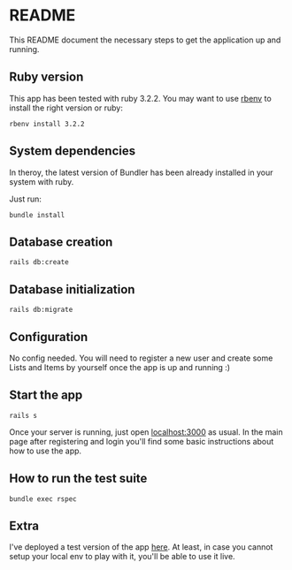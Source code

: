 # README

This README document the necessary steps to get the application up and running.

## Ruby version

This app has been tested with ruby 3.2.2. You may want to use [rbenv](https://github.com/rbenv/rbenv) to install the right version or ruby:

```
rbenv install 3.2.2
```

## System dependencies

In theroy, the latest version of Bundler has been already installed in your system with ruby.

Just run:
```
bundle install
```

## Database creation

```
rails db:create
```

## Database initialization

```
rails db:migrate
```

## Configuration
No config needed. You will need to register a new user and create some Lists and Items by yourself once the app is up and running :)

## Start the app

```
rails s
```

Once your server is running, just open [localhost:3000](http://localhost:3000) as usual. In the main page after registering and login you'll find some basic instructions about how to use the app.

## How to run the test suite

```
bundle exec rspec
```

## Extra

I've deployed a test version of the app [here](https://davidrv-videoapp-2ab25611653d.herokuapp.com/). At least, in case you cannot setup your local env to play with it, you'll be able to use it live.